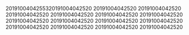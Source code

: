 2019100404255320191004042520
20191004042520
20191004042520
20191004042520
20191004042520
20191004042520
20191004042520
20191004042520
20191004042520
20191004042520
20191004042520
20191004042520
20191004042520
20191004042520
20191004042520
